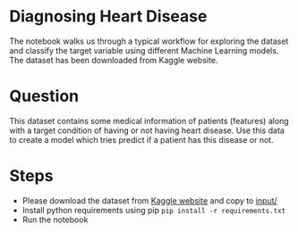 # Diagnosing Heart Disease
 

The notebook walks us through a typical workflow for exploring the dataset and classify the target variable using different Machine Learning models. The dataset has been downloaded from Kaggle website. 

# Question

This dataset contains some medical information of patients (features) along with a target condition of having or not having heart disease. Use this data to create a model which tries predict if a patient has this disease or not.
# Steps
 - Please download the dataset from [Kaggle website](https://www.kaggle.com/ronitf/heart-disease-uci/data) and copy to [input/](input/)
 - Install python requirements using pip `pip install -r requirements.txt`
 - Run the notebook
